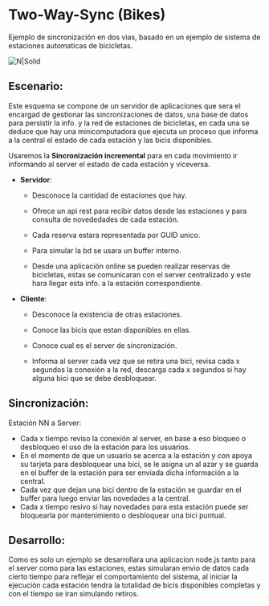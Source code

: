 # Two-Way-Sync (Bikes)
Ejemplo de sincronización en dos vias, basado en un ejemplo de sistema de estaciones automaticas de bicicletas.

![N|Solid](http://damiancipolat.com/webFiles/bike-sync2.png)

## Escenario:
Este esquema se compone de un servidor de aplicaciones que sera el encargad de gestionar las sincronizaciones de datos, una base de datos para persistir la info. y la red de estaciones de bicicletas, en cada una se deduce que hay una minicomputadora que ejecuta un proceso que informa a la central el estado de cada estación y las bicis disponibles.

Usaremos la **Sincronización incremental** para en cada movimiento ir informando al server el estado de cada estación y viceversa.	

- **Servidor**:
  - Desconoce la cantidad de estaciones que hay.

  - Ofrece un api rest para recibir datos desde las estaciones y para consulta de novededades de cada estación.

  - Cada reserva estara representada por GUID unico.

  - Para simular la bd se usara un buffer interno.
  
  - Desde una aplicación online se pueden realizar reservas de bicicletas, estas se comunicaran con el server centralizado y este hara llegar esta info. a la estación correspondiente.
  
- **Cliente**:
  - Desconoce la existencia de otras estaciones. 
  
  - Conoce las bicis que estan disponibles en ellas.
  
  - Conoce cual es el server de sincronización.
  
  - Informa al server cada vez que se retira una bici, revisa cada x segundos la conexión a la red, descarga cada x segundos si hay alguna bici que se debe desbloquear.
 
## Sincronización:

Estación NN a Server:
- Cada x tiempo reviso la conexión al server, en base a eso bloqueo o desbloqueo el uso de la estación para los usuarios.
- En el momento de que un usuario se acerca a la estación y con apoya su tarjeta para desbloquear una bici, se le asigna un al azar y se guarda en el buffer de la estación para ser enviada dicha información a la central.
- Cada vez que dejan una bici dentro de la estación se guardar en el buffer para luego enviar las novedades a la central.
- Cada x tiempo resivo si hay novedades para esta estación puede ser bloquearla por mantenimiento o desbloquear una bici puntual.

## Desarrollo:
Como es solo un ejemplo se desarrollara una aplicacion node.js tanto para el server como para las estaciones, estas simularan envio de datos cada cierto tiempo para reflejar el comportamiento del sistema, al iniciar la ejecución cada estación tendra la totalidad de bicis disponibles completas y con el tiempo se iran simulando retiros.
